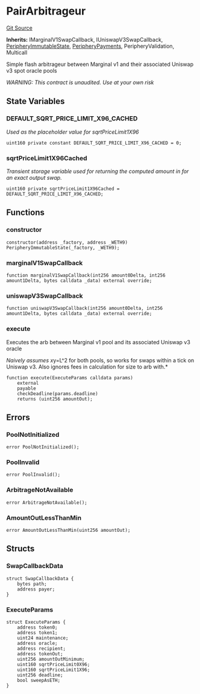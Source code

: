 # PairArbitrageur
[Git Source](https://github.com/MarginalProtocol/v1-periphery/blob/3831eb0dc9ad872eeb8a0eb98bd8566331443136/contracts/examples/PairArbitrageur.sol)

**Inherits:**
IMarginalV1SwapCallback, IUniswapV3SwapCallback, [PeripheryImmutableState](/contracts/base/PeripheryImmutableState.sol/abstract.PeripheryImmutableState.md), [PeripheryPayments](/contracts/base/PeripheryPayments.sol/abstract.PeripheryPayments.md), PeripheryValidation, Multicall

Simple flash arbitrageur between Marginal v1 and their associated Uniswap v3 spot oracle pools

*WARNING: This contract is unaudited. Use at your own risk*


## State Variables
### DEFAULT_SQRT_PRICE_LIMIT_X96_CACHED
*Used as the placeholder value for sqrtPriceLimit1X96*


```solidity
uint160 private constant DEFAULT_SQRT_PRICE_LIMIT_X96_CACHED = 0;
```


### sqrtPriceLimit1X96Cached
*Transient storage variable used for returning the computed amount in for an exact output swap.*


```solidity
uint160 private sqrtPriceLimit1X96Cached = DEFAULT_SQRT_PRICE_LIMIT_X96_CACHED;
```


## Functions
### constructor


```solidity
constructor(address _factory, address _WETH9) PeripheryImmutableState(_factory, _WETH9);
```

### marginalV1SwapCallback


```solidity
function marginalV1SwapCallback(int256 amount0Delta, int256 amount1Delta, bytes calldata _data) external override;
```

### uniswapV3SwapCallback


```solidity
function uniswapV3SwapCallback(int256 amount0Delta, int256 amount1Delta, bytes calldata _data) external override;
```

### execute

Executes the arb between Marginal v1 pool and its associated Uniswap v3 oracle

*Naively assumes x*y=L^2 for both pools, so works for swaps within a tick on Uniswap v3.
Also ignores fees in calculation for size to arb with.*


```solidity
function execute(ExecuteParams calldata params)
    external
    payable
    checkDeadline(params.deadline)
    returns (uint256 amountOut);
```

## Errors
### PoolNotInitialized

```solidity
error PoolNotInitialized();
```

### PoolInvalid

```solidity
error PoolInvalid();
```

### ArbitrageNotAvailable

```solidity
error ArbitrageNotAvailable();
```

### AmountOutLessThanMin

```solidity
error AmountOutLessThanMin(uint256 amountOut);
```

## Structs
### SwapCallbackData

```solidity
struct SwapCallbackData {
    bytes path;
    address payer;
}
```

### ExecuteParams

```solidity
struct ExecuteParams {
    address token0;
    address token1;
    uint24 maintenance;
    address oracle;
    address recipient;
    address tokenOut;
    uint256 amountOutMinimum;
    uint160 sqrtPriceLimit0X96;
    uint160 sqrtPriceLimit1X96;
    uint256 deadline;
    bool sweepAsETH;
}
```


